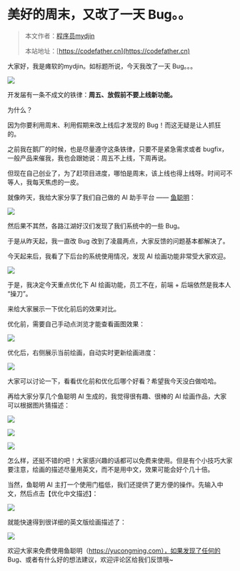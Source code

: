 # 美好的周末，又改了一天 Bug。。

> 本文作者：[程序员mydjin](https://yuyuanweb.feishu.cn/wiki/Abldw5WkjidySxkKxU2cQdAtnah)
>
> 本站地址：[https://codefather.cn](https://codefather.cn)

大家好，我是瘫软的mydjin。如标题所说，今天我改了一天 Bug。。。

![](https://pic.yupi.icu/5563/202311041258873.png)

开发届有一条不成文的铁律：**周五、放假前不要上线新功能。**

为什么？

因为你要利用周末、利用假期来改上线后才发现的 Bug！而这无疑是让人抓狂的。

之前我在鹅厂的时候，也是尽量遵守这条铁律，只要不是紧急需求或者 bugfix，一般产品来催我，我也会跟她说：周五不上线，下周再说。

但现在自己创业了，为了赶项目进度，哪怕是周末，该上线也得上线呀。时间可不等人，我每天焦虑的一皮。

就像昨天，我给大家分享了我们自己做的 AI 助手平台 —— [鱼聪明](http://mp.weixin.qq.com/s?__biz=MzI1NDczNTAwMA==&mid=2247543994&idx=1&sn=2d73db59fa67357ae44e8db91aac10bf&chksm=e9c2cb4ddeb5425bea9b6fbe103b63bba381d9c380e2e8f55e6aa120522ee8ace2e8e19a7174&scene=21#wechat_redirect)：

![](https://pic.yupi.icu/5563/202311041258854.png)

然后果不其然，各路江湖好汉们发现了我们系统中的一些 Bug。

于是从昨天起，我一直改 Bug 改到了凌晨两点，大家反馈的问题基本都解决了。

今天起来后，我看了下后台的系统使用情况，发现 AI 绘画功能非常受大家欢迎。

![](https://pic.yupi.icu/5563/202311041258951.png)

于是，我决定今天重点优化下 AI 绘画功能，员工不在，前端 + 后端依然是我本人 “操刀”。

来给大家展示一下优化前后的效果对比。

优化前，需要自己手动点浏览才能查看画图效果：

![](https://pic.yupi.icu/5563/202311041258132.gif)


优化后，右侧展示当前绘画，自动实时更新绘画进度：



![](https://pic.yupi.icu/5563/202311041258247.gif)





大家可以讨论一下，看看优化前和优化后哪个好看？希望我今天没白做哈哈。

再给大家分享几个鱼聪明 AI 生成的，我觉得很有趣、很棒的 AI 绘画作品，大家可以根据图片猜描述：

![](https://pic.yupi.icu/5563/202311041258411.png)

![](https://pic.yupi.icu/5563/202311041258796.png)

![](https://pic.yupi.icu/5563/202311041258451.jpeg)

怎么样，还挺不错的吧！大家感兴趣的话都可以免费来使用。但是有个小技巧大家要注意，绘画的描述尽量用英文，而不是用中文，效果可能会好个几十倍。

当然，鱼聪明 AI 主打一个使用门槛低，我们还提供了更方便的操作。先输入中文，然后点击【优化中文描述】：

![](https://pic.yupi.icu/5563/202311041258821.png)

就能快速得到很详细的英文版绘画描述了：

![](https://pic.yupi.icu/5563/202311041258955.png)

欢迎大家来免费使用鱼聪明（https://yucongming.com），如果发现了任何的 Bug、或者有什么好的想法建议，欢迎评论区给我们反馈哦~